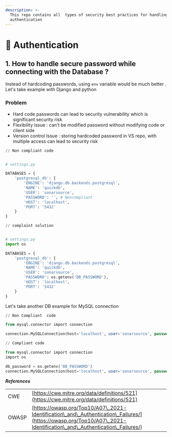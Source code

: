 ```yaml
---
description: >-
  This repo contains all  types of security best practices for handling
  authentication
---
```


# 🔐 Authentication

## 1. How to handle secure password while connecting with the Database ?

Instead of hardcoding passwords, using `env` variable would be much better . Let's take example with Django and python&#x20;

### Problem&#x20;

* Hard code passwords can lead to security vulnerability which is significant security risk&#x20;
* Flexibility issue : can't be modified  password without modifying code or client side&#x20;
* Version control Issue : storing hardcoded password in VS repo, with multiple access can lead to security risk&#x20;

```python
// Non compliant code 


# settings.py

DATABASES = {
    'postgresql_db': {
        'ENGINE': 'django.db.backends.postgresql',
        'NAME': 'quickdb',
        'USER': 'sonarsource',
        'PASSWORD': '', # Noncompliant
        'HOST': 'localhost',
        'PORT': '5432'
    }
}


```

```python
// complaint solution


# settings.py
import os

DATABASES = {
    'postgresql_db': {
        'ENGINE': 'django.db.backends.postgresql',
        'NAME': 'quickdb',
        'USER': 'sonarsource',
        'PASSWORD': os.getenv('DB_PASSWORD'),
        'HOST': 'localhost',
        'PORT': '5432'
    }
}
```

Let's take another DB example for MySQL  connection&#x20;

```sql
// Non Compliant  code

from mysql.connector import connection

connection.MySQLConnection(host='localhost', user='sonarsource', password='')
```

```sql
// Compliant code

from mysql.connector import connection
import os

db_password = os.getenv('DB_PASSWORD')
connection.MySQLConnection(host='localhost', user='sonarsource', password=db_password)
```

_**References**_&#x20;

|       |                                                                                                                                                                      |
| ----- | -------------------------------------------------------------------------------------------------------------------------------------------------------------------- |
| CWE   | [https://cwe.mitre.org/data/definitions/521](https://cwe.mitre.org/data/definitions/521)                                                                             |
| OWASP | [https://owasp.org/Top10/A07\_2021-Identification\_and\_Authentication\_Failures/](https://owasp.org/Top10/A07\_2021-Identification\_and\_Authentication\_Failures/) |

